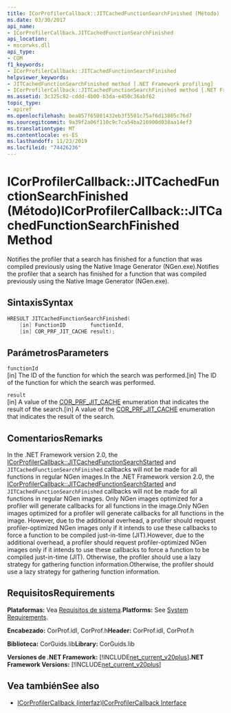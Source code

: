 ```yaml
---
title: ICorProfilerCallback::JITCachedFunctionSearchFinished (Método)
ms.date: 03/30/2017
api_name:
- ICorProfilerCallback.JITCachedFunctionSearchFinished
api_location:
- mscorwks.dll
api_type:
- COM
f1_keywords:
- ICorProfilerCallback::JITCachedFunctionSearchFinished
helpviewer_keywords:
- JITCachedFunctionSearchFinished method [.NET Framework profiling]
- ICorProfilerCallback::JITCachedFunctionSearchFinished method [.NET Framework profiling]
ms.assetid: 3c325c82-cddd-4b00-b3da-e450c36abf62
topic_type:
- apiref
ms.openlocfilehash: bea857f65081432eb3f5501c75af6d13805c76d7
ms.sourcegitcommit: 9a39f2a06f110c9c7ca54ba216900d038aa14ef3
ms.translationtype: MT
ms.contentlocale: es-ES
ms.lasthandoff: 11/23/2019
ms.locfileid: "74426236"
---
```

# <a name="icorprofilercallbackjitcachedfunctionsearchfinished-method"></a><span data-ttu-id="c308a-102">ICorProfilerCallback::JITCachedFunctionSearchFinished (Método)</span><span class="sxs-lookup"><span data-stu-id="c308a-102">ICorProfilerCallback::JITCachedFunctionSearchFinished Method</span></span>
<span data-ttu-id="c308a-103">Notifies the profiler that a search has finished for a function that was compiled previously using the Native Image Generator (NGen.exe).</span><span class="sxs-lookup"><span data-stu-id="c308a-103">Notifies the profiler that a search has finished for a function that was compiled previously using the Native Image Generator (NGen.exe).</span></span>  
  
## <a name="syntax"></a><span data-ttu-id="c308a-104">Sintaxis</span><span class="sxs-lookup"><span data-stu-id="c308a-104">Syntax</span></span>  
  
```cpp  
HRESULT JITCachedFunctionSearchFinished(  
    [in] FunctionID        functionId,  
    [in] COR_PRF_JIT_CACHE result);  
```  
  
## <a name="parameters"></a><span data-ttu-id="c308a-105">Parámetros</span><span class="sxs-lookup"><span data-stu-id="c308a-105">Parameters</span></span>  
 `functionId`  
 <span data-ttu-id="c308a-106">[in] The ID of the function for which the search was performed.</span><span class="sxs-lookup"><span data-stu-id="c308a-106">[in] The ID of the function for which the search was performed.</span></span>  
  
 `result`  
 <span data-ttu-id="c308a-107">[in] A value of the [COR_PRF_JIT_CACHE](../../../../docs/framework/unmanaged-api/profiling/cor-prf-jit-cache-enumeration.md) enumeration that indicates the result of the search.</span><span class="sxs-lookup"><span data-stu-id="c308a-107">[in] A value of the [COR_PRF_JIT_CACHE](../../../../docs/framework/unmanaged-api/profiling/cor-prf-jit-cache-enumeration.md) enumeration that indicates the result of the search.</span></span>  
  
## <a name="remarks"></a><span data-ttu-id="c308a-108">Comentarios</span><span class="sxs-lookup"><span data-stu-id="c308a-108">Remarks</span></span>  
 <span data-ttu-id="c308a-109">In the .NET Framework version 2.0, the [ICorProfilerCallback::JITCachedFunctionSearchStarted](../../../../docs/framework/unmanaged-api/profiling/icorprofilercallback-jitcachedfunctionsearchstarted-method.md) and `JITCachedFunctionSearchFinished` callbacks will not be made for all functions in regular NGen images.</span><span class="sxs-lookup"><span data-stu-id="c308a-109">In the .NET Framework version 2.0, the [ICorProfilerCallback::JITCachedFunctionSearchStarted](../../../../docs/framework/unmanaged-api/profiling/icorprofilercallback-jitcachedfunctionsearchstarted-method.md) and `JITCachedFunctionSearchFinished` callbacks will not be made for all functions in regular NGen images.</span></span> <span data-ttu-id="c308a-110">Only NGen images optimized for a profiler will generate callbacks for all functions in the image.</span><span class="sxs-lookup"><span data-stu-id="c308a-110">Only NGen images optimized for a profiler will generate callbacks for all functions in the image.</span></span> <span data-ttu-id="c308a-111">However, due to the additional overhead, a profiler should request profiler-optimized NGen images only if it intends to use these callbacks to force a function to be compiled just-in-time (JIT).</span><span class="sxs-lookup"><span data-stu-id="c308a-111">However, due to the additional overhead, a profiler should request profiler-optimized NGen images only if it intends to use these callbacks to force a function to be compiled just-in-time (JIT).</span></span> <span data-ttu-id="c308a-112">Otherwise, the profiler should use a lazy strategy for gathering function information.</span><span class="sxs-lookup"><span data-stu-id="c308a-112">Otherwise, the profiler should use a lazy strategy for gathering function information.</span></span>  
  
## <a name="requirements"></a><span data-ttu-id="c308a-113">Requisitos</span><span class="sxs-lookup"><span data-stu-id="c308a-113">Requirements</span></span>  
 <span data-ttu-id="c308a-114">**Plataformas:** Vea [Requisitos de sistema](../../../../docs/framework/get-started/system-requirements.md).</span><span class="sxs-lookup"><span data-stu-id="c308a-114">**Platforms:** See [System Requirements](../../../../docs/framework/get-started/system-requirements.md).</span></span>  
  
 <span data-ttu-id="c308a-115">**Encabezado:** CorProf.idl, CorProf.h</span><span class="sxs-lookup"><span data-stu-id="c308a-115">**Header:** CorProf.idl, CorProf.h</span></span>  
  
 <span data-ttu-id="c308a-116">**Biblioteca:** CorGuids.lib</span><span class="sxs-lookup"><span data-stu-id="c308a-116">**Library:** CorGuids.lib</span></span>  
  
 <span data-ttu-id="c308a-117">**Versiones de .NET Framework:** [!INCLUDE[net_current_v20plus](../../../../includes/net-current-v20plus-md.md)]</span><span class="sxs-lookup"><span data-stu-id="c308a-117">**.NET Framework Versions:** [!INCLUDE[net_current_v20plus](../../../../includes/net-current-v20plus-md.md)]</span></span>  
  
## <a name="see-also"></a><span data-ttu-id="c308a-118">Vea también</span><span class="sxs-lookup"><span data-stu-id="c308a-118">See also</span></span>

- [<span data-ttu-id="c308a-119">ICorProfilerCallback (interfaz)</span><span class="sxs-lookup"><span data-stu-id="c308a-119">ICorProfilerCallback Interface</span></span>](../../../../docs/framework/unmanaged-api/profiling/icorprofilercallback-interface.md)
